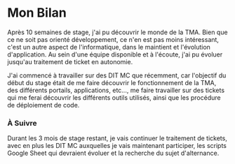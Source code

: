 # Mon Bilan

Après 10 semaines de stage, j'ai pu découvrir le monde de la TMA. Bien que ce ne soit pas orienté développement, ce n'en est pas moins intéressant, c'est un autre aspect de l'informatique, dans le maintient et l'évolution d'application. Au sein d'une équipe disponible et à l'écoute, j'ai pu évoluer jusqu'au traitement de ticket en autonomie.

J'ai commencé à travailler sur des DIT MC que récemment, car l'objectif du début du stage était de me faire découvrir le fonctionnement de la TMA, des différents portails, applications, etc..., me faire travailler sur des tickets qui me ferai découvrir les différents outils utilisés, ainsi que les procédure de déploiement de code.

### À Suivre

Durant les 3 mois de stage restant, je vais continuer le traitement de tickets, avec en plus les DIT MC auxquelles je vais maintenant participer, les scripts Google Sheet qui devraient évoluer et la recherche du sujet d'alternance.&#x20;
